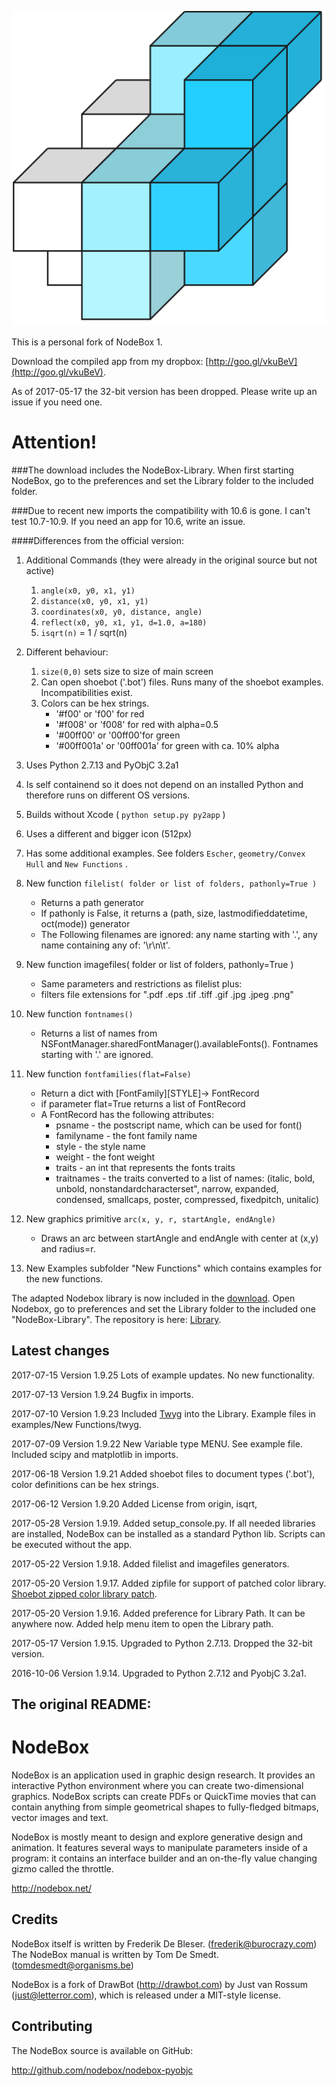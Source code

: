 <!-- $theme: gaia -->

![](art/nodeboxlogo_big.png?raw=true)


This is a personal fork of NodeBox 1.


Download the compiled app from my dropbox: [http://goo.gl/vkuBeV](http://goo.gl/vkuBeV).

As of 2017-05-17 the 32-bit version has been dropped. Please write up an issue if you need one.

Attention!
==========

###The download includes the NodeBox-Library. When first starting NodeBox, go to the preferences and set the Library folder to the included folder.

###Due to recent new imports the compatibility with 10.6 is gone. I can't test 10.7-10.9. If you need an app for 10.6, write an issue.

####Differences from the official version:

1. Additional Commands (they were already in the original source but not active)
	1.  `angle(x0, y0, x1, y1)`
	1.  `distance(x0, y0, x1, y1)`
	1.  `coordinates(x0, y0, distance, angle)`
	1.  `reflect(x0, y0, x1, y1, d=1.0, a=180)`
	1.  `isqrt(n)` = 1 / sqrt(n)

1. Different behaviour:
	1.  `size(0,0)`  sets size to size of main screen
	1.  Can open shoebot ('.bot') files.  Runs many of the shoebot examples. Incompatibilities exist.
	1.  Colors can be hex strings. 
		-  '#f00' or 'f00' for red
		-  '#f008' or 'f008' for red with alpha=0.5
		-  '#00ff00' or '00ff00'for green
		-  '#00ff001a' or '00ff001a' for green with ca. 10% alpha

1.  Uses Python 2.7.13 and PyObjC 3.2a1

1.  Is self containend so it does not depend on an installed Python and therefore runs on different OS versions.

1.  Builds without Xcode ( `python setup.py py2app` )

1.  Uses a different and bigger icon (512px)

1.  Has some additional examples. See folders `Escher`, `geometry/Convex Hull` and `New Functions` .

1.  New function `filelist( folder or list of folders, pathonly=True )`
	- Returns a path generator
	- If pathonly is False, it returns a (path, size, lastmodifieddatetime, oct(mode)) generator
	- The Following filenames are ignored: any name starting with '.', any name containing any of: '\r\n\t'.

1.  New function imagefiles( folder or list of folders, pathonly=True )
	-  Same parameters and restrictions as filelist plus:
	-  filters file extensions for ".pdf .eps .tif .tiff .gif .jpg .jpeg .png"

1.  New function `fontnames()`
	-  Returns a list of names from NSFontManager.sharedFontManager().availableFonts().
		Fontnames starting with '.' are ignored.

1.  New function `fontfamilies(flat=False)`
 	-  Return a dict with [FontFamily][STYLE]-> FontRecord
	-  if parameter flat=True returns a list of FontRecord
	-  A FontRecord has the following attributes:
		-  psname - the postscript name, which can be used for font()
		-  familyname - the font family name
		-  style - the style name
		-  weight - the font weight
		-  traits - an int that represents the fonts traits
		-  traitnames - the traits converted to a list of names: (italic, bold, unbold,
			nonstandardcharacterset", narrow, expanded, condensed, smallcaps,
			poster, compressed, fixedpitch, unitalic)

1.  New graphics primitive `arc(x, y, r, startAngle, endAngle)`
	-  Draws an arc between startAngle and endAngle with center at (x,y) and radius=r.

1.  New Examples subfolder "New Functions" which contains examples for the new functions.


The adapted Nodebox library is now included in the [download](http://goo.gl/vkuBeV). Open Nodebox, go to preferences and set the Library folder to the included one "NodeBox-Library". The repository is here: [Library](https://github.com/karstenw/Library). 


Latest changes
--------------
2017-07-15 Version 1.9.25 Lots of example updates. No new functionality.

2017-07-13 Version 1.9.24 Bugfix in imports.

2017-07-10 Version 1.9.23 Included [Twyg](http://www.johnnovak.net/twyg/) into the Library. Example files in examples/New Functions/twyg.

2017-07-09 Version 1.9.22 New Variable type MENU. See example file. Included scipy and matplotlib in imports.

2017-06-18 Version 1.9.21 Added shoebot files to document types ('.bot'), color definitions can be hex strings. 

2017-06-12 Version 1.9.20 Added License from origin, isqrt,

2017-05-28 Version 1.9.19. Added setup_console.py. If all needed libraries are installed, NodeBox can be installed as a standard Python lib. Scripts can be executed without the app.

2017-05-22 Version 1.9.18. Added filelist and imagefiles generators.

2017-05-20 Version 1.9.17. Added zipfile for support of patched color library. [Shoebot zipped color library patch](https://github.com/shoebot/shoebot/commit/b2b9c43b28acb9312ca2a0557cc8728fc49a47bb).

2017-05-20 Version 1.9.16. Added preference for Library Path. It can be anywhere now. Added help menu item to open the Library path.

2017-05-17 Version 1.9.15. Upgraded to Python 2.7.13. Dropped the 32-bit version.

2016-10-06 Version 1.9.14. Upgraded to Python 2.7.12 and PyobjC 3.2a1.






The original README:
--------------------


NodeBox
=======
NodeBox is an application used in graphic design research. It provides
an interactive Python environment where you can create two-dimensional
graphics. NodeBox scripts can create PDFs or QuickTime movies that can 
contain anything from simple geometrical shapes to fully-fledged bitmaps,
vector images and text.

NodeBox is mostly meant to design and explore generative design and
animation. It features several ways to manipulate parameters inside 
of a program: it contains an interface builder and an on-the-fly value 
changing gizmo called the throttle.

  http://nodebox.net/

Credits
-------
NodeBox itself is written by Frederik De Bleser. (frederik@burocrazy.com)
The NodeBox manual is written by Tom De Smedt. (tomdesmedt@organisms.be)

NodeBox is a fork of DrawBot (http://drawbot.com) by Just van Rossum (just@letterror.com),
which is released under a MIT-style license.

Contributing
------------
The NodeBox source is available on GitHub:

  http://github.com/nodebox/nodebox-pyobjc
